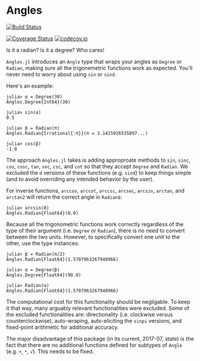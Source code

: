 # Angles

[![Build Status](https://travis-ci.org/yakir12/Angles.jl.svg?branch=master)](https://travis-ci.org/yakir12/Angles.jl)

[![Coverage Status](https://coveralls.io/repos/yakir12/Angles.jl/badge.svg?branch=master&service=github)](https://coveralls.io/github/yakir12/Angles.jl?branch=master) [![codecov.io](http://codecov.io/github/yakir12/Angles.jl/coverage.svg?branch=master)](http://codecov.io/github/yakir12/Angles.jl?branch=master)

Is it a radian? Is it a degree? Who cares! 

`Angles.jl` introduces an `Angle` type that wraps your angles as `Degree` or `Radian`, making sure all the trigonemetric functions work as expected. You'll never need to worry about using `sin` or `sind`.

Here's an example:
```
julia> α = Degree(30)
Angles.Degree{Int64}(30)

julia> sin(α)
0.5

julia> β = Radian(π)
Angles.Radian{Irrational{:π}}(π = 3.1415926535897...)

julia> cos(β)
-1.0
```

The approach `Angles.jl` takes is adding approproate methods to `sin`, `sinc`, `cos`, `cosc`, `tan`, `sec`, `csc`, and `cot` so that they accept `Degree` and `Radian`. We excluded the `d` versions of these functions (e.g. `sind`) to keep things simple (and to avoid overriding any intended behavior by the user). 

For inverse functions, `arccos`, `arccot`, `arccsc`, `arcsec`, `arcsin`, `arctan`, and `arctan2` will return the correct angle in `Radian`s:
```
julia> arcsin(0)
Angles.Radian{Float64}(0.0)
```

Because all the trigonometric functions work correctly regardless of the type of their argument (i.e. `Degree` or `Radian`), there is no need to convert between the two units. However, to specifically convert one unit to the other, use the type instances:
```
julia> β = Radian(π/2)
Angles.Radian{Float64}(1.5707963267948966)

julia> α = Degree(β)
Angles.Degree{Float64}(90.0)

julia> Radian(α)
Angles.Radian{Float64}(1.5707963267948966)
```

The computational cost for this functionality should be negligable. To keep it that way, many arguably relevant functionalities were excluded. Some of the excluded functionalities are: directionality (i.e. clockwise versus counterclockwise), auto-wraping, auto-eliciting the `sinpi` versions, and fixed-point arithmetic for additional accuracy. 

The major disadvantage of this package (in its current, 2017-07, state) is the fact that there are no additional functions defined for subtypes of `Angle` (e.g. `+`, `*`, `√`). This needs to be fixed.
